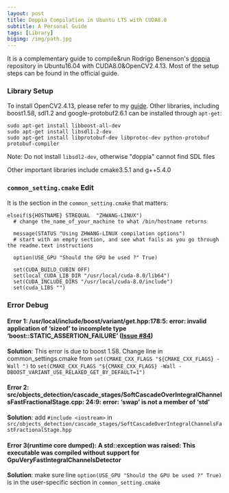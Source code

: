```yaml
---
layout: post
title: Doppia Compilation in Ubuntu LTS with CUDA8.0 
subtitle: A Personal Guide
tags: [Library]
bigimg: /img/path.jpg
---
```


It is a complementary guide to compile&run Rodrigo Benenson's [doppia](https://bitbucket.org/rodrigob/doppia) repository in Ubuntu16.04 with CUDA8.0&OpenCV2.4.13. Most of the setup steps can be found in the official guide.

### Library Setup
To install OpenCV2.4.13, please refer to my [guide](http://frankwangzheng.me/2017-01-01-A-Guide-on-OpenCV-Installation-in-Ubuntu-LTS/). Other libraries, including boost1.58, sdl1.2 and google-protobuf2.6.1 can be installed through `apt-get`:

```shell
sudo apt-get install libboost-all-dev
sudo apt-get install libsdl1.2-dev
sudo apt-get install libprotobuf-dev libprotoc-dev python-protobuf protobuf-compiler
```

Note: Do not install `libsdl2-dev`, otherwise "doppia" cannot find SDL files

Other important libraries include cmake3.5.1 and g++5.4.0

### `common_setting.cmake` Edit

It is the section in the `common_setting.cmake` that matters: 

```
elseif(${HOSTNAME} STREQUAL  "ZHWANG-LINUX")
  # change the_name_of_your_machine to what /bin/hostname returns

  message(STATUS "Using ZHWANG-LINUX compilation options")
  # start with an empty section, and see what fails as you go through the readme.text instructions

  option(USE_GPU "Should the GPU be used ?" True)

  set(CUDA_BUILD_CUBIN OFF)  
  set(local_CUDA_LIB_DIR "/usr/local/cuda-8.0/lib64")  
  set(CUDA_INCLUDE_DIRS "/usr/local/cuda-8.0/include")  
  set(cuda_LIBS "")
```

### Error Debug

#### Error 1: /usr/local/include/boost/variant/get.hpp:178:5: error: invalid application of ‘sizeof’ to incomplete type ‘boost::STATIC_ASSERTION_FAILURE<false>’ ([Issue #84](https://bitbucket.org/rodrigob/doppia/issues/84/the-problem-while-compiling))

**Solution**: This error is due to boost 1.58. Change line in common_settings.cmake from `set(CMAKE_CXX_FLAGS "${CMAKE_CXX_FLAGS} -Wall ")` to `set(CMAKE_CXX_FLAGS "${CMAKE_CXX_FLAGS} -Wall -DBOOST_VARIANT_USE_RELAXED_GET_BY_DEFAULT=1")`


#### Error 2: src/objects_detection/cascade_stages/SoftCascadeOverIntegralChannelsFastFractionalStage.cpp: 24:9: error: ‘swap’ is not a member of ‘std’

**Solution**: add `#include <iostream>` in `src/objects_detection/cascade_stages/SoftCascadeOverIntegralChannelsFastFractionalStage.hpp`

#### Error 3(runtime core dumped): A std::exception was raised: This executable was compiled without support for GpuVeryFastIntegralChannelsDetector 

**Solution**: make sure line `option(USE_GPU "Should the GPU be used ?" True)` is in the user-specific section in `common_setting.cmake`





